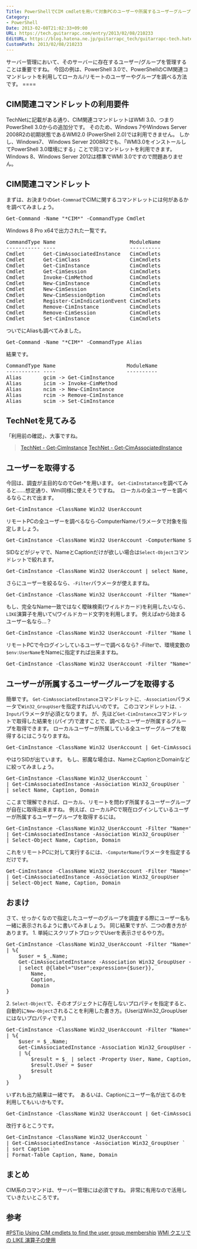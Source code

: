 ```yaml
---
Title: PowerShellでCIM cmdletを用いて対象PCのユーザーや所属するユーザーグループを調べる
Category:
- PowerShell
Date: 2013-02-08T21:02:33+09:00
URL: https://tech.guitarrapc.com/entry/2013/02/08/210233
EditURL: https://blog.hatena.ne.jp/guitarrapc_tech/guitarrapc-tech.hatenablog.com/atom/entry/11696248318757675422
CustomPath: 2013/02/08/210233
---
```


<p>サーバー管理において、そのサーバーに存在するユーザー/グループを管理することは重要ですね。 今回の例は、PowerShell 3.0で、PowerShellのCIM関連コマンドレットを利用してローカル/リモートのユーザーやグループを調べる方法です。 ====</p>
<h2>CIM関連コマンドレットの利用要件</h2>
<p>TechNetに記載がある通り、CIM関連コマンドレットはWMI 3.0、つまりPowerShell 3.0からの追加分です。 そのため、Windows 7やWindows Server 2008R2の初期状態であるWMI2.0 (PowerShell 2.0)では利用できません。 しかし、Windows7、 Windows Server 2008R2でも、「WMI3.0をインストールしてPowerShell 3.0環境にする」ことで同コマンドレットを利用できます。 Windows 8、Windows Server 2012は標準でWMI 3.0ですので問題ありません。</p>
<h2>CIM関連コマンドレット</h2>
<p>まずは、お決まりの<code>Get-Commnad</code>でCIMに関するコマンドレットには何があるかを調べてみましょう。</p>
<pre class="code lang-ps1" data-lang="ps1" data-unlink=""><span class="synStatement">Get-Command -Name</span> <span class="synConstant">"*CIM*"</span> -CommandType Cmdlet</pre>
<p>Windows 8 Pro x64で出力された一覧です。</p>
<pre class="brush: powershell">CommandType Name                        ModuleName
----------- ----                        ----------
Cmdlet      Get-CimAssociatedInstance   CimCmdlets
Cmdlet      Get-CimClass                CimCmdlets
Cmdlet      Get-CimInstance             CimCmdlets
Cmdlet      Get-CimSession              CimCmdlets
Cmdlet      Invoke-CimMethod            CimCmdlets
Cmdlet      New-CimInstance             CimCmdlets
Cmdlet      New-CimSession              CimCmdlets
Cmdlet      New-CimSessionOption        CimCmdlets
Cmdlet      Register-CimIndicationEvent CimCmdlets
Cmdlet      Remove-CimInstance          CimCmdlets
Cmdlet      Remove-CimSession           CimCmdlets
Cmdlet      Set-CimInstance             CimCmdlets
</pre>
<p>ついでにAliasも調べてみました。</p>
<pre class="code lang-ps1" data-lang="ps1" data-unlink=""><span class="synStatement">Get-Command</span> -Name <span class="synConstant">"*CIM*"</span> -CommandType Alias
</pre>
<p>結果です。</p>
<pre class="code lang-ps1" data-lang="ps1" data-unlink=""><span class="synStatement">CommandType Name                       ModuleName
----------- ----                       ----------</span><span class="synConstant">
Alias       gcim -&gt; Get-CimInstance
Alias       icim -&gt; Invoke-CimMethod
Alias       ncim -&gt; New-CimInstance
Alias       rcim -&gt; Remove-CimInstance
Alias       scim -&gt; Set-CimInstance
</span></pre>
<h2>TechNetを見てみる</h2>
<p>「利用前の確認」、大事ですね。</p>
<blockquote><a href="http://technet.microsoft.com/en-us/library/jj590758.aspx" target="_blank">TechNet - Get-CimInstance</a> <a href="http://technet.microsoft.com/en-us/library/jj590758.aspx" target="_blank">TechNet - Get-CimAssociatedInstance</a></blockquote>
<h2>ユーザーを取得する</h2>
<p>今回は、調査が主目的なのでGet-*を用います。 <code>Get-CimInstatance</code>を調べてみると……想定通り、Wmi同様に使えそうですね。  ローカルの全ユーザーを調べるならこれで出ます。</p>
<pre class="code lang-ps1" data-lang="ps1" data-unlink=""><span class="synStatement">Get-CimInstance</span> -ClassName Win32_UserAccount
</pre>
<p>リモートPCの全ユーザーを調べるなら-ComputerNameパラメータで対象を指定しましょう。</p>
<pre class="code lang-ps1" data-lang="ps1" data-unlink=""><span class="synStatement">Get-CimInstance</span> -ClassName Win32_UserAccount -ComputerName Server01
</pre>
<p>SIDなどがジャマで、NameとCaptionだけが欲しい場合は<code>Select-Object</code>コマンドレットで絞れます。</p>
<pre class="code lang-ps1" data-lang="ps1" data-unlink=""><span class="synStatement">Get-CimInstance</span> -ClassName Win32_UserAccount | select Name, Caption
</pre>
<p>さらにユーザーを絞るなら、<code>-Filter</code>パラメータが使えますね。</p>
<pre class="code lang-ps1" data-lang="ps1" data-unlink=""><span class="synStatement">Get-CimInstance</span> -ClassName Win32_UserAccount -<span class="synStatement">Filter</span> <span class="synConstant">"Name='foo'"</span> | select Name, Caption
</pre>
<p>もし、完全なName一致ではなく曖昧検索(ワイルドカード)を利用したいなら、<code>LIKE</code>演算子を用いて<code>%</code>(ワイルドカード文字)を利用します。 例えばaから始まるユーザー名なら…？</p>
<pre class="code lang-ps1" data-lang="ps1" data-unlink=""><span class="synStatement">Get-CimInstance</span> -ClassName Win32_UserAccount -<span class="synStatement">Filter</span> <span class="synConstant">"Name like 'a%'"</span> | select Name, Caption
</pre>
<p>リモートPCで今ログインしているユーザーで調べるなら? -Filterで、環境変数の<code>$env:UserName</code>をNameに指定すれば出来ますね。</p>
<pre class="code lang-ps1" data-lang="ps1" data-unlink=""><span class="synStatement">Get-CimInstance</span> -ClassName Win32_UserAccount -<span class="synStatement">Filter</span> <span class="synConstant">"Name='</span><span class="synIdentifier">$env</span><span class="synConstant">:UserName'"</span> -ComputerName Server01 | select Name, Caption
</pre>
<h2>ユーザーが所属するユーザーグループを取得する</h2>
<p>簡単です。 <code>Get-CimAssociatedInstance</code>コマンドレットに<code>、-Association</code>パラメータで<code>Win32_GroupUser</code>を指定すればいいのです。 このコマンドレットは<code>、-Input</code>パラメータが必須となります。 が、先ほど<code>Get-CimInstance</code>コマンドレットで取得した結果を<code>|</code>(パイプ)で渡すことで、調べたユーザーが所属するグループを取得できます。 ローカルユーザーが所属している全ユーザーグループを取得するにはこうなりますね。</p>
<pre class="code lang-ps1" data-lang="ps1" data-unlink=""><span class="synStatement">Get-CimInstance</span> -ClassName Win32_UserAccount | <span class="synStatement">Get-CimAssociatedInstance</span> -Association Win32_GroupUser
</pre>
<p>やはりSIDが出ています。 もし、邪魔な場合は、NameとCaptionとDomainなどに絞ってみましょう。</p>
<pre class="code lang-ps1" data-lang="ps1" data-unlink=""><span class="synStatement">Get-CimInstance</span> -ClassName Win32_UserAccount `
| <span class="synStatement">Get-CimAssociatedInstance</span> -Association Win32_GroupUser `
| select Name, Caption, Domain
</pre>
<p>ここまで理解できれば、ローカル、リモートを問わず所属するユーザーグループが自在に取得出来ますね。 例えば、ローカルPCで現在ログインしているユーザーが所属するユーザーグループを取得するには。</p>
<pre class="code lang-ps1" data-lang="ps1" data-unlink=""><span class="synStatement">Get-CimInstance</span> -ClassName Win32_UserAccount -<span class="synStatement">Filter</span> <span class="synConstant">"Name='</span><span class="synIdentifier">$env</span><span class="synConstant">:UserName'"</span> `
| <span class="synStatement">Get-CimAssociatedInstance</span> -Association Win32_GroupUser `
| <span class="synStatement">Select-Object</span> Name, Caption, Domain
</pre>
<p>これをリモートPCに対して実行するには、<code>-ComputerName</code>パラメータを指定するだけです。</p>
<pre class="code lang-ps1" data-lang="ps1" data-unlink=""><span class="synStatement">Get-CimInstance</span> -ClassName Win32_UserAccount -<span class="synStatement">Filter</span> <span class="synConstant">"Name='</span><span class="synIdentifier">$env</span><span class="synConstant">:UserName'"</span>  -ComputerName localhost `
| <span class="synStatement">Get-CimAssociatedInstance</span> -Association Win32_GroupUser `
| <span class="synStatement">Select-Object</span> Name, Caption, Domain
</pre>
<h2>おまけ</h2>
<p>さて、せっかくなので指定したユーザーのグループを調査する際にユーザー名も一緒に表示されるように書いてみましょう。 同じ結果ですが、二つの書き方があります。 1. 単純にスクリプトブロックでUserを表示させるやり方。</p>
<pre class="code lang-ps1" data-lang="ps1" data-unlink=""><span class="synStatement">Get-CimInstance</span> -ClassName Win32_UserAccount -<span class="synStatement">Filter</span> <span class="synConstant">"Name='</span><span class="synIdentifier">$env</span><span class="synConstant">:UserName'"</span> `
| %{
    <span class="synIdentifier">$user</span> = <span class="synType">$_</span>.Name;
    <span class="synStatement">Get-CimAssociatedInstance</span> -Association Win32_GroupUser -InputObject <span class="synType">$_</span> `
    | select @{label=<span class="synConstant">"User"</span>;expression={<span class="synIdentifier">$user</span>}},
        Name,
        Caption,
        Domain
}
</pre>
<p>2. <code>Select-Object</code>で、そのオブジェクトに存在しないプロパティを指定すると、自動的に<code>New-Object</code>されることを利用した書き方。(UserはWin32_GroupUserにはないプロパティです。)</p>
<pre class="code lang-ps1" data-lang="ps1" data-unlink=""><span class="synStatement">Get-CimInstance</span> -ClassName Win32_UserAccount -<span class="synStatement">Filter</span> <span class="synConstant">"Name='</span><span class="synIdentifier">$env</span><span class="synConstant">:UserName'"</span> `
| %{
    <span class="synIdentifier">$user</span> = <span class="synType">$_</span>.Name;
    <span class="synStatement">Get-CimAssociatedInstance</span> -Association Win32_GroupUser -InputObject <span class="synType">$_</span> `
    | %{
        <span class="synIdentifier">$result</span> = <span class="synType">$_</span> | select -Property User, Name, Caption, Domain
        <span class="synIdentifier">$result</span>.User = <span class="synIdentifier">$user</span>
        <span class="synIdentifier">$result</span>
    }
}
</pre>
<p>いずれも出力結果は一緒です。  あるいは、Captionにユーザー名が出てるのを利用してもいいかもです。</p>
<pre class="code lang-ps1" data-lang="ps1" data-unlink=""><span class="synStatement">Get-CimInstance</span> -ClassName Win32_UserAccount | <span class="synStatement">Get-CimAssociatedInstance</span> -Association Win32_GroupUser | sort Caption | <span class="synStatement">Format-Table</span> Caption, Name, Domain
</pre>
<p>改行するとこうです。</p>
<pre class="code lang-ps1" data-lang="ps1" data-unlink=""><span class="synStatement">Get-CimInstance</span> -ClassName Win32_UserAccount `
| <span class="synStatement">Get-CimAssociatedInstance</span> -Association Win32_GroupUser `
| sort Caption `
| <span class="synStatement">Format-Table</span> Caption, Name, Domain
</pre>
<h2>まとめ</h2>
<p>CIM系のコマンドは、サーバー管理には必須ですね。 非常に有用なので活用していきたいところです。</p>
<h2>参考</h2>
<p><a href="http://www.powershellmagazine.com/2013/02/08/pstip-using-cim-cmdlets-to-find-the-user-group-membership/?utm_source=feedburner&amp;utm_medium=feed&amp;utm_campaign=Feed%3A+PowershellMagazine+%28PowerShell+Magazine%29" target="_blank">#PSTip Using CIM cmdlets to find the user group membership</a> <a href="http://gallery.technet.microsoft.com/scriptcenter/10862898-b4ee-4ca1-ba9d-46ce54a7d9ab" target="_blank">WMI クエリでの LIKE 演算子の使用</a></p>
